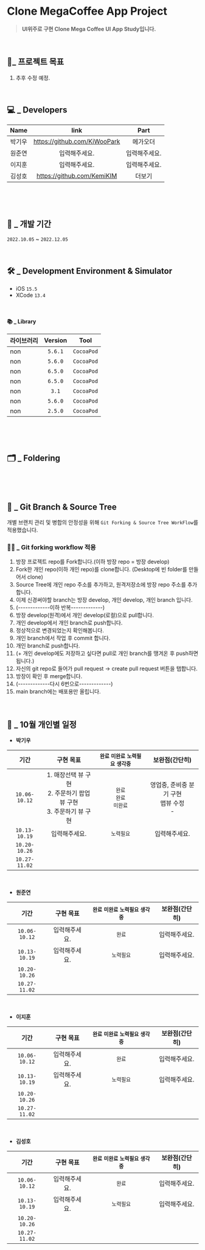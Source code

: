 # Clone MegaCoffee App Project
> **UI위주로 구현 Clone Mega Coffee UI App Study입니다.**
&nbsp;


</br>

## 🤝_ 프로젝트 목표
1. 추후 수정 예정.
&nbsp;



</br>

## 💻  _ Developers 

| Name | link | Part |
| :---: | :---: | :---: |
| 박기우 | https://github.com/KiWooPark | 메가오더 |
| 원준연 | 입력해주세요. | 입력해주세요. |
| 이지훈 | 입력해주세요. | 입력해주세요. |
| 김성호 | https://github.com/KemiKIM | 더보기 |
&nbsp;


</br>

## 🎯 _ 개발 기간
`2022.10.05` ~ `2022.12.05`
&nbsp;



</br>

## 🛠  _ Development Environment & Simulator
- iOS `15.5` 
- XCode `13.4`
&nbsp;


</br>


#### 📚 _ Library

| 라이브러리        | Version | Tool |
| ----------------- | :-----: | ----- |
| non           | `5.6.1` | `CocoaPod` |
| non           | `5.6.0` | `CocoaPod` |
| non         | `6.5.0` | `CocoaPod` |
| non        | `6.5.0` | `CocoaPod` |
| non       | `3.1` | `CocoaPod` |
| non       | `5.6.0` | `CocoaPod` |
| non       | `2.5.0` | `CocoaPod` |
&nbsp;



</br>

## 🗂 _ Foldering
&nbsp;


</br>

## 🌳  _ Git Branch & Source Tree

개별 브랜치 관리 및 병합의 안정성을 위해 `Git Forking & Source Tree WorkFlow`를 적용했습니다.
&nbsp;



### 💁‍♂️ _ Git forking workflow 적용

1. 방장 프로젝트 repo를 Fork합니다.(이하 방장 repo = 방장 develop)
2. Fork한 개인 repo(이하 개인 repo)를 clone합니다. (Desktop에 빈 folder를 만들어서 clone)
3. Source Tree에 개인 repo 주소를 추가하고, 원격저장소에 방장 repo 주소를 추가합니다.
4. 이제 신경써야할 branch는 방장 develop, 개인 develop, 개인 branch 입니다.
5. (-------------이하 반복-------------)
6. 방장 develop(원격)에서 개인 develop(로컬)으로 pull합니다.
7. 개인 develop에서 개인 branch로 push합니다.
8. 정상적으로 변경되었는지 확인해봅니다.
9. 개인 branch에서 작업 후 commit 합니다.
10. 개인 branch로 push합니다.
11. (+ 개인 develop에도 저장하고 싶다면 pull로 개인 branch를 땡겨온 후 push하면 됩니다.)
12. 자신의 git repo로 들어가 pull request -> create pull request 버튼을 탭합니다.
13. 방장이 확인 후 merge합니다.
14. (-------------다시 6번으로-------------)
15. main branch에는 배포용만 올립니다.
&nbsp;


</br>

## 💪 _ 10월 개인별 일정

- **박기우**

| 기간 | 구현 목표 | `완료` `미완료` `노력필요` `생각중` | 보완점(간단히) |
|:---:|:---:|:---:|:---:|
|`10.06-10.12`| 1. 매장선택 뷰 구현 </br>2. 주문하기 팝업 뷰 구현 </br>3. 주문하기 뷰 구현 </br> | `완료` </br>`완료` </br>`미완료` | 영업중, 준비중 분기 구현 </br>맵뷰 수정 </br>- |
|`10.13-10.19`| 입력해주세요. | `노력필요` | 입력해주세요. |
|`10.20-10.26`||||
|`10.27-11.02`||||
  

&nbsp;
- **원준연**

| 기간 | 구현 목표 | `완료` `미완료` `노력필요` `생각중` | 보완점(간단히) |
|:---:|:---:|:---:|:---:|
|`10.06-10.12`| 입력해주세요. | `완료` | 입력해주세요. |
|`10.13-10.19`| 입력해주세요. | `노력필요` | 입력해주세요. |
|`10.20-10.26`||||
|`10.27-11.02`||||
  

&nbsp;
- **이지훈**

| 기간 | 구현 목표 | `완료` `미완료` `노력필요` `생각중` | 보완점(간단히) |
|:---:|:---:|:---:|:---:|
|`10.06-10.12`| 입력해주세요. | `완료` | 입력해주세요. |
|`10.13-10.19`| 입력해주세요. | `노력필요` | 입력해주세요. |
|`10.20-10.26`||||
|`10.27-11.02`||||
  

&nbsp;
- **김성호**

| 기간 | 구현 목표 | `완료` `미완료` `노력필요` `생각중` | 보완점(간단히) |
|:---:|:---:|:---:|:---:|
|`10.06-10.12`| 입력해주세요. | `완료` | 입력해주세요. |
|`10.13-10.19`| 입력해주세요. | `노력필요` | 입력해주세요. |
|`10.20-10.26`||||
|`10.27-11.02`||||
  


  
